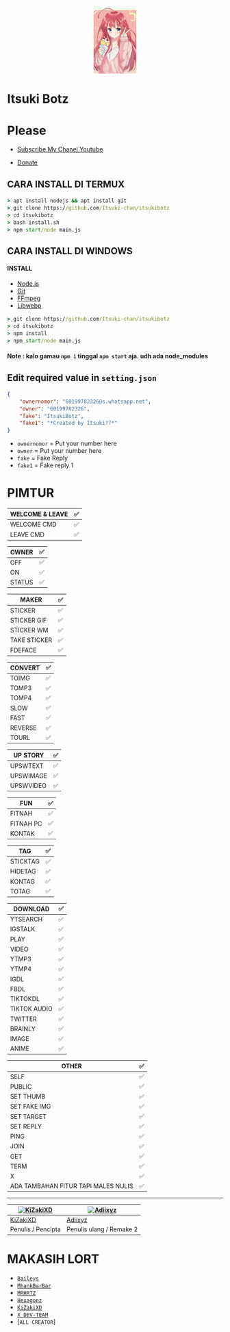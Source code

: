 <div align="center">
<img src="./stik/thumb.jpeg" alt="ItsukiBotz" width="100" />
</div>

# Itsuki Botz


# Please
- [Subscribe My Chanel Youtube](https://m.youtube.com/channel/Adiination)

- [Donate](wa.me/60199782326)

## CARA INSTALL DI TERMUX
```cmd
> apt install nodejs && apt install git
> git clone https://github.com/Itsuki-chan/itsukibotz
> cd itsukibotz
> bash install.sh
> npm start/node main.js
```

## CARA INSTALL DI WINDOWS
#### INSTALL
* [Node.js](https://nodejs.org/en/)
* [Git](https://git-scm.com/downloads)
* [FFmpeg](https://github.com/BtbN/FFmpeg-Builds/releases/download/autobuild-2020-12-08-13-03/ffmpeg-n4.3.1-26-gca55240b8c-win64-gpl-4.3.zip)
* [Libwebp](https://developers.google.com/speed/webp/download)

```cmd
> git clone https://github.com/Itsuki-chan/itsukibotz
> cd itsukibotz
> npm install
> npm start/node main.js
```

#### Note : kalo gamau `npm i` tinggal `npm start` aja. udh ada node_modules

## Edit required value in `setting.json`
```json
{
    "ownernomor": "60199782326@s.whatsapp.net",
    "owner": "60199782326",
    "fake": "ItsukiBotz",
    "fake1": "*Created by Itsuki??*"
}
```
- `ownernomor` = Put your number here
- `owner` = Put your number here
- `fake` = Fake Reply
- `fake1` = Fake reply 1

# PIMTUR

|WELCOME & LEAVE|✅|
| ------------- | ------------- |
|WELCOME CMD|✅|
|LEAVE CMD|✅|

| OWNER |✅|
| ------------- | ------------- |
| OFF |✅|
| ON |✅|
| STATUS |✅|

| MAKER |✅|
| ------------- | ------------- |
| STICKER |✅|
| STICKER GIF |✅|
| STICKER WM |✅|
| TAKE STICKER |✅|
| FDEFACE |✅|

| CONVERT |✅|
| ------------- | ------------- |
| TOIMG |✅|
| TOMP3 |✅|
| TOMP4 |✅|
| SLOW |✅|
| FAST |✅|
| REVERSE |✅|
| TOURL |✅|

| UP STORY |✅|
| ------------- | ------------- |
| UPSWTEXT |✅|
| UPSWIMAGE |✅|
| UPSWVIDEO  |✅|

| FUN |✅|
| ------------- | ------------- |
| FITNAH |✅|
| FITNAH PC |✅|
| KONTAK |✅|


| TAG |✅|
| ------------- | ------------- |
| STICKTAG |✅|
| HIDETAG |✅|
| KONTAG |✅|
| TOTAG |✅|

| DOWNLOAD |✅|
| ------------- | ------------- |
| YTSEARCH |✅|
| IGSTALK |✅|
| PLAY |✅|
| VIDEO |✅|
| YTMP3 |✅|
| YTMP4 |✅|
| IGDL |✅|
| FBDL |✅|
| TIKTOKDL |✅|
| TIKTOK AUDIO |✅|
| TWITTER |✅|
| BRAINLY |✅|
| IMAGE |✅|
| ANIME |✅|

| OTHER |✅|
| ------------- | ------------- |
| SELF |✅|
| PUBLIC |✅|
| SET THUMB |✅|
| SET FAKE IMG |✅|
| SET TARGET |✅|
| SET REPLY |✅|
| PING |✅|
| JOIN |✅|
| GET |✅|
| TERM |✅|
| X |✅|
| ADA TAMBAHAN FITUR TAPI MALES NULIS|✅|

---------

 [![KiZakiXD](https://github.com/KiZakiXD.png?size=100)](https://github.com/KiZakiXD) | [![Adiixyz](https://github.com/Adiixyz.png?size=100)](https://github.com/Adiixyz)
----|----
[KiZakiXD](https://github.com/KiZakiXD) | [Adiixyz](https://github.com/Adiixyz)
 Penulis / Pencipta | Penulis ulang / Remake 2


  # MAKASIH LORT
* [`Baileys`](https://github.com/adiwajshing/Baileys)
* [`MhankBarBar`](https://github.com/MhankBarBar)
* [`MRHRTZ`](https://github.com/MRHRTZ)
* [`Hexagonz`](https://github.com/Hexagonz)
* [`KiZakiXD`](https://github.com/KiZakiXD)
* [`X DEV-TEAM`](https://github.com/xdevteam404)
* [`ALL CREATOR`]
>
>
